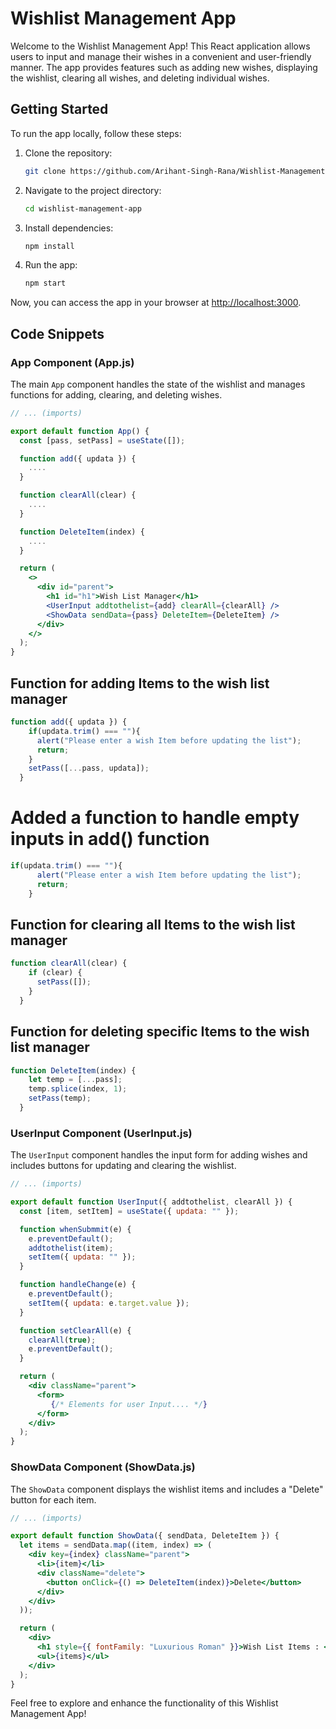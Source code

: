 # Wishlist Management App

Welcome to the Wishlist Management App! This React application allows users to input and manage their wishes in a convenient and user-friendly manner. The app provides features such as adding new wishes, displaying the wishlist, clearing all wishes, and deleting individual wishes.

## Getting Started

To run the app locally, follow these steps:

1. Clone the repository:

   ```bash
   git clone https://github.com/Arihant-Singh-Rana/Wishlist-Management-App.git
   ```

2. Navigate to the project directory:

   ```bash
   cd wishlist-management-app
   ```

3. Install dependencies:

   ```bash
   npm install
   ```

4. Run the app:

   ```bash
   npm start
   ```

Now, you can access the app in your browser at [http://localhost:3000](http://localhost:3000).

## Code Snippets

### App Component (App.js)

The main `App` component handles the state of the wishlist and manages functions for adding, clearing, and deleting wishes.

```jsx
// ... (imports)

export default function App() {
  const [pass, setPass] = useState([]);

  function add({ updata }) {
    ....
  }

  function clearAll(clear) {
    ....
  }

  function DeleteItem(index) {
    ....
  }

  return (
    <>
      <div id="parent">
        <h1 id="h1">Wish List Manager</h1>
        <UserInput addtothelist={add} clearAll={clearAll} />
        <ShowData sendData={pass} DeleteItem={DeleteItem} />
      </div>
    </>
  );
}
```
## Function for adding Items to the wish list manager

```javascript  
function add({ updata }) {
    if(updata.trim() === ""){
      alert("Please enter a wish Item before updating the list");
      return;
    }
    setPass([...pass, updata]);
  }
```
# Added a function to handle empty inputs in add() function
```jsx
if(updata.trim() === ""){
      alert("Please enter a wish Item before updating the list");
      return;
    }
```
## Function for clearing all Items to the wish list manager

```javascript  
function clearAll(clear) {
    if (clear) {
      setPass([]);
    }
  }
```

## Function for deleting specific Items to the wish list manager

```javascript  
function DeleteItem(index) {
    let temp = [...pass];
    temp.splice(index, 1);
    setPass(temp);
  }
```

### UserInput Component (UserInput.js)

The `UserInput` component handles the input form for adding wishes and includes buttons for updating and clearing the wishlist.

```jsx
// ... (imports)

export default function UserInput({ addtothelist, clearAll }) {
  const [item, setItem] = useState({ updata: "" });

  function whenSubmmit(e) {
    e.preventDefault();
    addtothelist(item);
    setItem({ updata: "" });
  }

  function handleChange(e) {
    e.preventDefault();
    setItem({ updata: e.target.value });
  }

  function setClearAll(e) {
    clearAll(true);
    e.preventDefault();
  }

  return (
    <div className="parent">
      <form>
         {/* Elements for user Input.... */}
      </form>
    </div>
  );
}
```

### ShowData Component (ShowData.js)

The `ShowData` component displays the wishlist items and includes a "Delete" button for each item.

```jsx
// ... (imports)

export default function ShowData({ sendData, DeleteItem }) {
  let items = sendData.map((item, index) => (
    <div key={index} className="parent">
      <li>{item}</li>
      <div className="delete">
        <button onClick={() => DeleteItem(index)}>Delete</button>
      </div>
    </div> 
  ));

  return (
    <div>
      <h1 style={{ fontFamily: "Luxurious Roman" }}>Wish List Items : </h1>
      <ul>{items}</ul>
    </div>
  );
}
```

Feel free to explore and enhance the functionality of this Wishlist Management App!